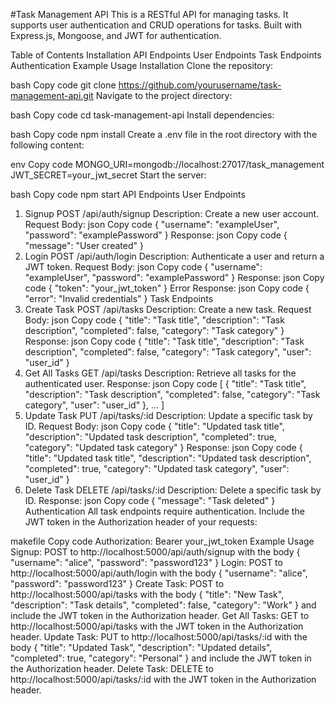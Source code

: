 #Task Management API
This is a RESTful API for managing tasks. It supports user authentication and CRUD operations for tasks. Built with Express.js, Mongoose, and JWT for authentication.

Table of Contents
Installation
API Endpoints
User Endpoints
Task Endpoints
Authentication
Example Usage
Installation
Clone the repository:

bash
Copy code
git clone https://github.com/yourusername/task-management-api.git
Navigate to the project directory:

bash
Copy code
cd task-management-api
Install dependencies:

bash
Copy code
npm install
Create a .env file in the root directory with the following content:

env
Copy code
MONGO_URI=mongodb://localhost:27017/task_management
JWT_SECRET=your_jwt_secret
Start the server:

bash
Copy code
npm start
API Endpoints
User Endpoints
1. Signup
POST /api/auth/signup
Description: Create a new user account.
Request Body:
json
Copy code
{
  "username": "exampleUser",
  "password": "examplePassword"
}
Response:
json
Copy code
{
  "message": "User created"
}
2. Login
POST /api/auth/login
Description: Authenticate a user and return a JWT token.
Request Body:
json
Copy code
{
  "username": "exampleUser",
  "password": "examplePassword"
}
Response:
json
Copy code
{
  "token": "your_jwt_token"
}
Error Response:
json
Copy code
{
  "error": "Invalid credentials"
}
Task Endpoints
3. Create Task
POST /api/tasks
Description: Create a new task.
Request Body:
json
Copy code
{
  "title": "Task title",
  "description": "Task description",
  "completed": false,
  "category": "Task category"
}
Response:
json
Copy code
{
  "title": "Task title",
  "description": "Task description",
  "completed": false,
  "category": "Task category",
  "user": "user_id"
}
4. Get All Tasks
GET /api/tasks
Description: Retrieve all tasks for the authenticated user.
Response:
json
Copy code
[
  {
    "title": "Task title",
    "description": "Task description",
    "completed": false,
    "category": "Task category",
    "user": "user_id"
  },
  ...
]
5. Update Task
PUT /api/tasks/:id
Description: Update a specific task by ID.
Request Body:
json
Copy code
{
  "title": "Updated task title",
  "description": "Updated task description",
  "completed": true,
  "category": "Updated task category"
}
Response:
json
Copy code
{
  "title": "Updated task title",
  "description": "Updated task description",
  "completed": true,
  "category": "Updated task category",
  "user": "user_id"
}
6. Delete Task
DELETE /api/tasks/:id
Description: Delete a specific task by ID.
Response:
json
Copy code
{
  "message": "Task deleted"
}
Authentication
All task endpoints require authentication. Include the JWT token in the Authorization header of your requests:

makefile
Copy code
Authorization: Bearer your_jwt_token
Example Usage
Signup: POST to http://localhost:5000/api/auth/signup with the body { "username": "alice", "password": "password123" }
Login: POST to http://localhost:5000/api/auth/login with the body { "username": "alice", "password": "password123" }
Create Task: POST to http://localhost:5000/api/tasks with the body { "title": "New Task", "description": "Task details", "completed": false, "category": "Work" } and include the JWT token in the Authorization header.
Get All Tasks: GET to http://localhost:5000/api/tasks with the JWT token in the Authorization header.
Update Task: PUT to http://localhost:5000/api/tasks/:id with the body { "title": "Updated Task", "description": "Updated details", "completed": true, "category": "Personal" } and include the JWT token in the Authorization header.
Delete Task: DELETE to http://localhost:5000/api/tasks/:id with the JWT token in the Authorization header.